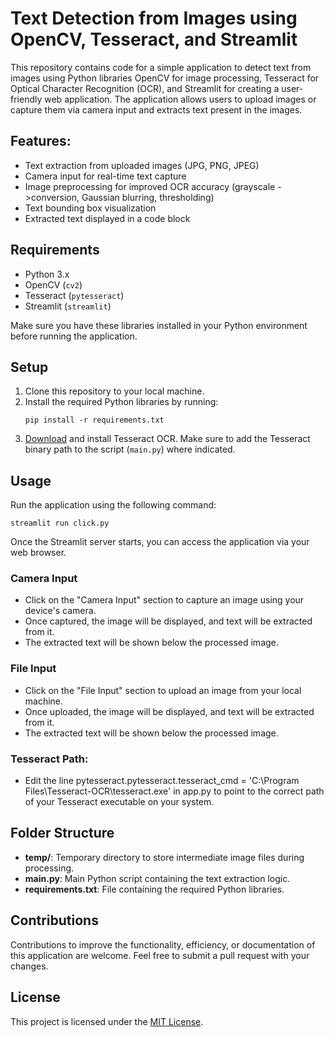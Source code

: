 # Text Detection from Images using OpenCV, Tesseract, and Streamlit

This repository contains code for a simple application to detect text from images using Python libraries OpenCV for image processing, Tesseract for Optical Character Recognition (OCR), and Streamlit for creating a user-friendly web application. The application allows users to upload images or capture them via camera input and extracts text present in the images.

## Features:

- Text extraction from uploaded images (JPG, PNG, JPEG)
- Camera input for real-time text capture
- Image preprocessing for improved OCR accuracy (grayscale ->conversion, Gaussian blurring, thresholding)
- Text bounding box visualization
- Extracted text displayed in a code block

## Requirements
- Python 3.x
- OpenCV (`cv2`)
- Tesseract (`pytesseract`)
- Streamlit (`streamlit`)

Make sure you have these libraries installed in your Python environment before running the application.

## Setup
1. Clone this repository to your local machine.
2. Install the required Python libraries by running:
   ```
   pip install -r requirements.txt
   ```
3. [Download](https://github.com/tesseract-ocr/tesseract) and install Tesseract OCR. Make sure to add the Tesseract binary path to the script (`main.py`) where indicated.

## Usage
Run the application using the following command:
```
streamlit run click.py
```
Once the Streamlit server starts, you can access the application via your web browser.

### Camera Input
- Click on the "Camera Input" section to capture an image using your device's camera.
- Once captured, the image will be displayed, and text will be extracted from it.
- The extracted text will be shown below the processed image.

### File Input
- Click on the "File Input" section to upload an image from your local machine.
- Once uploaded, the image will be displayed, and text will be extracted from it.
- The extracted text will be shown below the processed image.

### Tesseract Path:

- Edit the line pytesseract.pytesseract.tesseract_cmd = 'C:\\Program Files\\Tesseract-OCR\\tesseract.exe' in app.py to point to the correct path of your Tesseract executable on your system.

## Folder Structure
- **temp/**: Temporary directory to store intermediate image files during processing.
- **main.py**: Main Python script containing the text extraction logic.
- **requirements.txt**: File containing the required Python libraries.

## Contributions
Contributions to improve the functionality, efficiency, or documentation of this application are welcome. Feel free to submit a pull request with your changes.

## License
This project is licensed under the [MIT License](LICENSE).